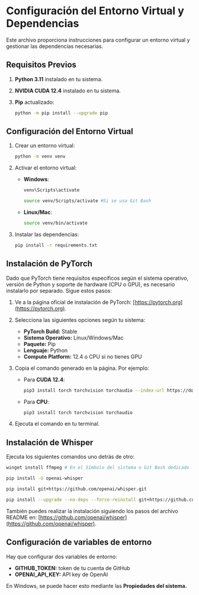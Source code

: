 # Configuración del Entorno Virtual y Dependencias

Este archivo proporciona instrucciones para configurar un entorno virtual y gestionar las dependencias necesarias.

## Requisitos Previos

1. **Python 3.11** instalado en tu sistema.
2. **NVIDIA CUDA 12.4** instalado en tu sistema.
3. **Pip** actualizado:

   ```bash
   python -m pip install --upgrade pip
   ```

## Configuración del Entorno Virtual

1. Crear un entorno virtual:

   ```bash
   python -m venv venv
   ```

2. Activar el entorno virtual:
   - **Windows**:

     ```bash
     venv\Scripts\activate

     source venv/Scripts/activate #Si se usa Git Bash
     ```

   - **Linux/Mac**:

     ```bash
     source venv/bin/activate
     ```

3. Instalar las dependencias:

   ```bash
   pip install -r requirements.txt
   ```

## Instalación de PyTorch

Dado que PyTorch tiene requisitos específicos según el sistema operativo, versión de Python y soporte de hardware (CPU o GPU), es necesario instalarlo por separado. Sigue estos pasos:

1. Ve a la página oficial de instalación de PyTorch: [https://pytorch.org](https://pytorch.org).
2. Selecciona las siguientes opciones según tu sistema:
   - **PyTorch Build:** Stable
   - **Sistema Operativo:** Linux/Windows/Mac
   - **Paquete:** Pip
   - **Lenguaje:** Python
   - **Compute Platform:** 12.4 o CPU si no tienes GPU
3. Copia el comando generado en la página. Por ejemplo:
   - Para **CUDA 12.4**:

     ```bash
     pip3 install torch torchvision torchaudio --index-url https://download.pytorch.org/whl/cu124
     ```

   - Para **CPU**:

     ```bash
     pip3 install torch torchvision torchaudio
     ```

4. Ejecuta el comando en tu terminal.

## Instalación de Whisper

Ejecuta los siguientes comandos uno detrás de otro:

   ```bash
   winget install ffmpeg # En el Símbolo del sistema o Git Bash dedicado
   ```

   ```bash
   pip install -U openai-whisper
   ```

   ```bash
   pip install git+https://github.com/openai/whisper.git 
   ```

   ```bash
   pip install --upgrade --no-deps --force-reinstall git+https://github.com/openai/whisper.git 
   ```

También puedes realizar la instalación siguiendo los pasos del archivo README en: [https://github.com/openai/whisper](https://github.com/openai/whisper).

## Configuración de variables de entorno

Hay que configurar dos variables de entorno:

- **GITHUB_TOKEN:** token de tu cuenta de GitHub
- **OPENAI_API_KEY:** API key de OpenAI

En Windows, se puede hacer esto mediante las **Propiedades del sistema.**
